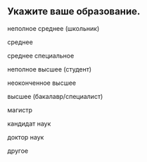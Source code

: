## Укажите ваше образование.



неполное среднее (школьник)

среднее

среднее специальное

неполное высшее (студент)

неоконченное высшее

высшее (бакалавр/специалист)

магистр

кандидат наук

доктор наук

другое